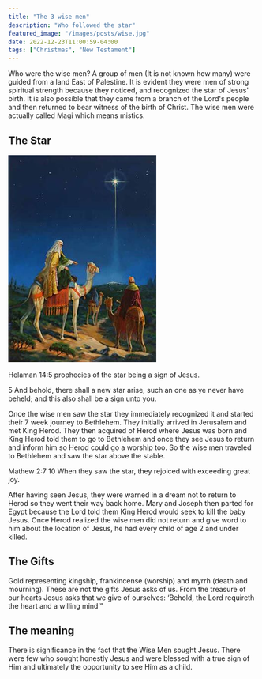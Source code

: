 ```yaml
---
title: "The 3 wise men"
description: "Who followed the star"
featured_image: "/images/posts/wise.jpg"
date: 2022-12-23T11:00:59-04:00
tags: ["Christmas", "New Testament"]
---
```


Who were the wise men?
A group of men (It is not known how many) were guided from a land East of Palestine.
It is evident they were men of strong spiritual strength because they noticed, and recognized the star of Jesus' birth. 
It is also possible that they came from a branch of the Lord's people 
and then returned to bear witness of the birth of Christ. 
The wise men were actually called Magi which means mistics. 

## The Star
![star](/images/posts/star.jpg)

Helaman 14:5 prophecies of the star being a sign of Jesus.

5 And behold, there shall a new star arise, such an one as ye never have beheld; and this also shall be a sign unto you.

Once the wise men saw the star they immediately recognized it and started their 7 week journey to Bethlehem. 
They initially arrived in Jerusalem and met King Herod. 
They then acquired of Herod where Jesus was born and King Herod told them to go to Bethlehem and once they see
Jesus to return and inform him so Herod could go a worship too. 
So the wise men traveled to Bethlehem and saw the star above the stable. 

Mathew 2:7
10 When they saw the star, they rejoiced with exceeding great joy.

After having seen Jesus, they were warned in a dream not to return to Herod so they went their way back home.
Mary and Joseph then parted for Egypt because the Lord told them King Herod would seek to kill the baby Jesus.
Once Herod realized the wise men did not return and give word to him 
about the location of Jesus, he had every child of age 2 and under killed. 

## The Gifts
Gold representing kingship, frankincense (worship) and myrrh (death and mourning).
These are not the gifts Jesus asks of us. From the treasure of our hearts Jesus asks that we give of ourselves: 
‘Behold, the Lord requireth the heart and a willing mind’”

## The meaning
There is significance in the fact that the Wise Men sought Jesus. 
There were few who sought honestly Jesus and were blessed with a true sign of Him and ultimately the 
opportunity to see Him as a child. 
